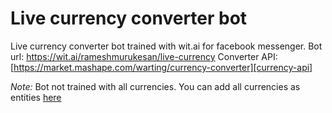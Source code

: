 # Live currency converter bot

Live currency converter bot trained with wit.ai for facebook messenger.
Bot url: https://wit.ai/rameshmurukesan/live-currency
Converter API: [https://market.mashape.com/warting/currency-converter][currency-api]

*Note:* Bot not trained with all currencies. You can add all currencies as entities [here][wit-entities]

   [wit-entities]: <https://wit.ai/rameshmurukesan/live-currency/entities/destination>
   [currency-api]:<https://market.mashape.com/warting/currency-converter>
   
